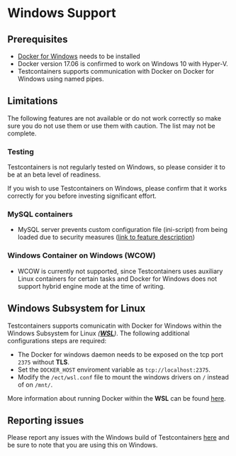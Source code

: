 # Windows Support

## Prerequisites

* [Docker for Windows](https://docs.docker.com/docker-for-windows/) needs to be installed
* Docker version 17.06 is confirmed to work on Windows 10 with Hyper-V.
* Testcontainers supports communication with Docker on Docker for Windows using named pipes.

## Limitations

The following features are not available or do not work correctly so make sure you do not use them or use them with 
caution. The list may not be complete.

### Testing

Testcontainers is not regularly tested on Windows, so please consider it to be at an beta level of readiness.

If you wish to use Testcontainers on Windows, please confirm that it works correctly for you before investing significant
effort.

### MySQL containers
* MySQL server prevents custom configuration file (ini-script) from being loaded due to security measures ([link to feature description](../modules/databases/index.md#using-an-init-script))

### Windows Container on Windows (WCOW)

* WCOW is currently not supported, since Testcontainers uses auxiliary Linux containers for certain tasks and Docker for Windows does not support hybrid engine mode at the time of writing.

## Windows Subsystem for Linux

Testcontainers supports comunicatin with Docker for Windows within the Windows Subsystem for Linux *([**WSL**](https://docs.microsoft.com/en-us/windows/wsl/about))*.
The following additional configurations steps are required:

+ The Docker for windows daemon needs to be exposed on the tcp port `2375` without **TLS**.
+ Set the `DOCKER_HOST` enviroment variable as `tcp://localhost:2375`.
+ Modify the `/ect/wsl.conf` file to mount the windows drivers on `/` instead of on `/mnt/`.

More information about running Docker within the **WSL** can be found [here](https://nickjanetakis.com/blog/setting-up-docker-for-windows-and-wsl-to-work-flawlessly).

## Reporting issues

Please report any issues with the Windows build of Testcontainers [here](https://github.com/testcontainers/testcontainers-java/issues)
and be sure to note that you are using this on Windows.
